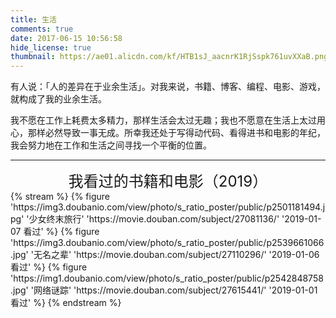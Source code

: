 ```yaml
---
title: 生活
comments: true
date: 2017-06-15 10:56:58
hide_license: true
thumbnail: https://ae01.alicdn.com/kf/HTB1sJ_aacnrK1RjSspk761uvXXaB.png
---
```


有人说：「人的差异在于业余生活」。对我来说，书籍、博客、编程、电影、游戏，就构成了我的业余生活。

我不愿在工作上耗费太多精力，那样生活会太过无趣；我也不愿意在生活上太过用心，那样必然导致一事无成。所幸我还处于写得动代码、看得进书和电影的年纪，我会努力地在工作和生活之间寻找一个平衡的位置。

---
<center><font size=5>我看过的书籍和电影（2019）</font></center>
{% stream %}
{% figure 'https://img3.doubanio.com/view/photo/s_ratio_poster/public/p2501181494.jpg' '少女终末旅行' 'https://movie.douban.com/subject/27081136/' '2019-01-07 看过' %}
{% figure 'https://img3.doubanio.com/view/photo/s_ratio_poster/public/p2539661066.jpg' '无名之辈' 'https://movie.douban.com/subject/27110296/' '2019-01-06 看过' %}
{% figure 'https://img1.doubanio.com/view/photo/s_ratio_poster/public/p2542848758.jpg' '网络谜踪' 'https://movie.douban.com/subject/27615441/' '2019-01-01 看过' %}
{% endstream %}
